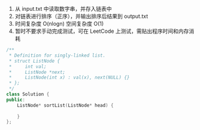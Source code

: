 1. 从 input.txt 中读取数字串，并存入链表中
2. 对链表进行排序（正序），并输出排序后结果到 output.txt 
3. 时间复杂度 O(nlogn) 空间复杂度 O(1) 
4. 暂时不要求手动完成测试，可在 LeetCode 上测试，需贴出程序时间和内存消耗
```c++
/**
 * Definition for singly-linked list.
 * struct ListNode {
 *     int val;
 *     ListNode *next;
 *     ListNode(int x) : val(x), next(NULL) {}
 * };
 */
class Solution {
public:
    ListNode* sortList(ListNode* head) {
        
    }
};
```